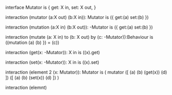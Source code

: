 interface
  Mutator<X>
is
  {
    get: X in,
    set: X out,
  }

interaction
  (mutator (a:X out) (b:X in)): Mutator<X>
is
  ({ get:(a) set:(b) })

interaction
  (mutation (a:X in) (b:X out)): -Mutator<X>
is
  ({ get:(a) set:(b) })

interaction
  (mutate (a: X in) to (b: X out) by (c: -Mutator<X>)):Behaviour
is
  ((mutation (a) (b) }) = (c))

interaction
  (get(x: -Mutator<X>)): X in
is
  ((x).get)

interaction
  (set(x: -Mutator<X>)): X in
is
  ((x).set)

interaction
  (element 2 (x: Mutator<Alarm>)): Mutator<Model>
is
  ( mutator
    ([ (a) (b) (get(x)) (d) ])
    ([ (a) (b) (set(x)) (d) ])
  )

interaction
  (elemnt)
